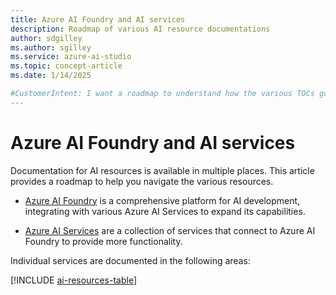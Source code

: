 ```yaml
---
title: Azure AI Foundry and AI services
description: Roadmap of various AI resource documentations
author: sdgilley
ms.author: sgilley
ms.service: azure-ai-studio
ms.topic: concept-article  
ms.date: 1/14/2025

#CustomerIntent: I want a roadmap to understand how the various TOCs go together.  To be used in each mini-TOC.
---
```



# Azure AI Foundry and AI services

Documentation for AI resources is available in multiple places. This article provides a roadmap to help you navigate the various resources.

* [Azure AI Foundry](../what-is-ai-studio.md) is a comprehensive platform for AI development, integrating with various Azure AI Services to expand its capabilities. 

* [Azure AI Services](../../ai-services/what-are-ai-services.md) are a collection of services that connect to Azure AI Foundry to provide more functionality. 

Individual services are documented in the following areas:

[!INCLUDE [ai-resources-table](../includes/ai-resources-table.md)]


